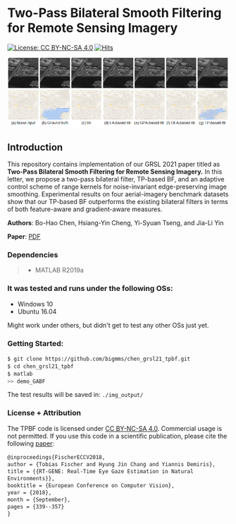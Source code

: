 # Two-Pass Bilateral Smooth Filtering for Remote Sensing Imagery

[![License: CC BY-NC-SA 4.0](https://img.shields.io/badge/License-CC%20BY--NC--SA%204.0-lightgrey.svg?style=flat-square)](https://creativecommons.org/licenses/by-nc-sa/4.0/)
[![Hits](https://hits.seeyoufarm.com/api/count/incr/badge.svg?url=https%3A%2F%2Fgithub.com%2Fbigmms%2Fchen_grsl21_tpbf&count_bg=%233D46C8&title_bg=%23555555&icon=&icon_color=%23E7E7E7&title=views&edge_flat=false)](https://hits.seeyoufarm.com)

![framework](./docs/pix2pix.png)

## Introduction
This repository contains implementation of our GRSL 2021 paper titled as __Two-Pass Bilateral Smooth Filtering for Remote Sensing Imagery.__ In this letter, we propose a two-pass bilateral filter, TP-based BF, and an adaptive control scheme of range kernels for noise-invariant edge-preserving image smoothing. Experimental results on four aerial-imagery benchmark datasets show that our TP-based BF outperforms the existing bilateral filters in terms of both feature-aware and gradient-aware measures.

**Authors**: Bo-Hao Chen, Hsiang-Yin Cheng, Yi-Syuan Tseng, and Jia-Li Yin

**Paper**: [PDF](https://creativecommons.org/licenses/by-nc-sa/4.0/)

### Dependencies
> * MATLAB R2019a

### It was tested and runs under the following OSs:
* Windows 10
* Ubuntu 16.04

Might work under others, but didn't get to test any other OSs just yet.

### Getting Started:
```bash
$ git clone https://github.com/bigmms/chen_grsl21_tpbf.git
$ cd chen_grsl21_tpbf
$ matlab
>> demo_GABF
```
The test results will be saved in: `./img_output/`

### License + Attribution
The TPBF code is licensed under [CC BY-NC-SA 4.0](https://creativecommons.org/licenses/by-nc-sa/4.0/). Commercial usage is not permitted. If you use this code in a scientific publication, please cite the following [paper](http://openaccess.thecvf.com/content_ECCV_2018/html/Tobias_Fischer_RT-GENE_Real-Time_Eye_ECCV_2018_paper.html):
```
@inproceedings{FischerECCV2018,
author = {Tobias Fischer and Hyung Jin Chang and Yiannis Demiris},
title = {{RT-GENE: Real-Time Eye Gaze Estimation in Natural Environments}},
booktitle = {European Conference on Computer Vision},
year = {2018},
month = {September},
pages = {339--357}
}
```

